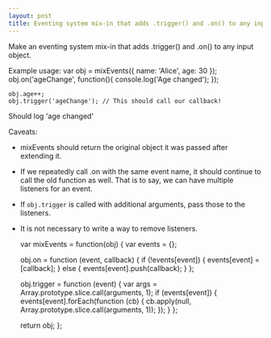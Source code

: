```yaml
---
layout: post
title: Eventing system mix-in that adds .trigger() and .on() to any input object
---
```


Make an eventing system mix-in that adds .trigger() and .on() to any input object.

Example usage:
    var obj = mixEvents({ name: 'Alice', age: 30 });
    obj.on('ageChange', function(){
      console.log('Age changed');
    });

    obj.age++;
    obj.trigger('ageChange'); // This should call our callback!

Should log 'age changed'

Caveats:
  * mixEvents should return the original object it was passed after extending it.
  * If we repeatedly call .on with the same event name, it should continue to call the old function as well. That is to say, we can have multiple listeners for an event.
  * If `obj.trigger` is called with additional arguments, pass those to the listeners.
  * It is not necessary to write a way to remove listeners.

    var mixEvents = function(obj) {
      var events = {};

      obj.on = function (event, callback) {
        if (!events[event]) {
          events[event] = [callback];
        } else {
          events[event].push(callback);
        }
      };

      obj.trigger = function (event) {
        var args = Array.prototype.slice.call(arguments, 1);
        if (events[event]) {
          events[event].forEach(function (cb) {
            cb.apply(null, Array.prototype.slice.call(arguments, 1));
          });
        }
      };

      return obj;
    };
